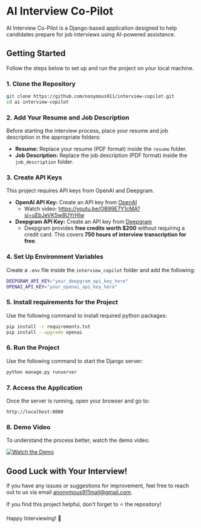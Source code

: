 # AI Interview Co-Pilot

AI Interview Co-Pilot is a Django-based application designed to help candidates prepare for job interviews using AI-powered assistance.

## Getting Started

Follow the steps below to set up and run the project on your local machine.

### 1. Clone the Repository

```sh
git clone https://github.com/nonymous911/interview-copilot.git
cd ai-interview-copilot
```

### 2. Add Your Resume and Job Description
Before starting the interview process, place your resume and job description in the appropriate folders:
- **Resume:** Replace your resume (PDF format) inside the `resume` folder.
- **Job Description:** Replace the job description (PDF format) inside the `job_description` folder.

### 3. Create API Keys
This project requires API keys from OpenAI and Deepgram.
- **OpenAI API Key:** Create an API key from [OpenAI](https://platform.openai.com/signup/)
  - Watch video: https://youtu.be/OB99E7Y1cMA?si=uEbJeVK5w8UYrHlw
- **Deepgram API Key:** Create an API key from [Deepgram](https://console.deepgram.com/signup)
  - Deepgram provides **free credits worth $200** without requiring a credit card. This covers **750 hours of interview transcription for free**.

### 4. Set Up Environment Variables
Create a `.env` file inside the `interview_copilot` folder and add the following:

```sh
DEEPGRAM_API_KEY="your_deepgram_api_key_here"
OPENAI_API_KEY="your_openai_api_key_here"
```
### 5. Install requirements for the Project
Use the following command to install required python packages:

```sh
pip install -r requirements.txt
pip install --upgrade openai
```

### 6. Run the Project
Use the following command to start the Django server:

```sh
python manage.py runserver
```

### 7. Access the Application
Once the server is running, open your browser and go to:

```
http://localhost:8000
```

### 8. Demo Video
To understand the process better, watch the demo video:

[![Watch the Demo](https://img.youtube.com/vi/your_video_id_here/0.jpg)](https://www.youtube.com/watch?v=your_video_id_here)

## Good Luck with Your Interview!
If you have any issues or suggestions for improvement, feel free to reach out to us via email anonymous911mail@gmail.com.

If you find this project helpful, don't forget to ⭐ the repository!

Happy Interviewing! 🚀

